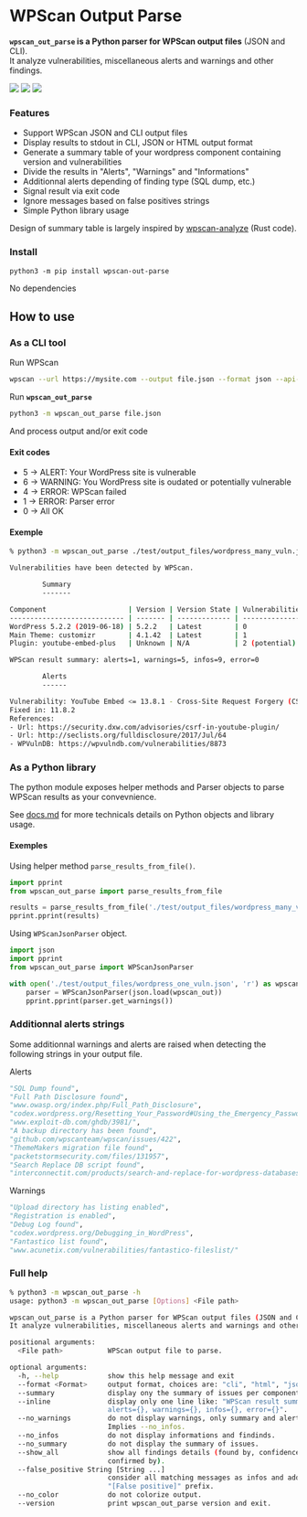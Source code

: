 # WPScan Output Parse

**`wpscan_out_parse` is a Python parser for WPScan output files** (JSON and CLI).  
It analyze vulnerabilities, miscellaneous alerts and warnings and other findings.  

<a href="https://github.com/tristanlatr/wpscan_out_parse/actions" target="_blank"><img src="https://github.com/tristanlatr/wpscan_out_parse/workflows/test/badge.svg"></a>
<a href="https://codecov.io/gh/tristanlatr/wpscan_out_parse" target="_blank"><img src="https://codecov.io/gh/tristanlatr/wpscan_out_parse/branch/master/graph/badge.svg"></a>
<a href="https://pypi.org/project/wpscan-out-parse/" target="_blank"><img src="https://badge.fury.io/py/wpscan-out-parse.svg"></a>

### Features
- Support WPScan JSON and CLI output files
- Display results to stdout in CLI, JSON or HTML output format
- Generate a summary table of your wordpress component containing version and vulnerabilities  
- Divide the results in "Alerts", "Warnings" and "Informations"
- Additionnal alerts depending of finding type (SQL dump, etc.)  
- Signal result via exit code
- Ignore messages based on false positives strings 
- Simple Python library usage 

Design of summary table is largely inspired by [wpscan-analyze](https://github.com/lukaspustina/wpscan-analyze) (Rust code).  

### Install
```
python3 -m pip install wpscan-out-parse
```
No dependencies

## How to use

### As a CLI tool
Run WPScan
```bash
wpscan --url https://mysite.com --output file.json --format json --api-token YOUR_API_TOKEN
```

Run **`wpscan_out_parse`**  
```bash
python3 -m wpscan_out_parse file.json
```
And process output and/or exit code

#### Exit codes
- 5 -> ALERT: Your WordPress site is vulnerable
- 6 -> WARNING: You WordPress site is oudated or potentially vulnerable
- 4 -> ERROR: WPScan failed
- 1 -> ERROR: Parser error
- 0 -> All OK

#### Exemple

```bash
% python3 -m wpscan_out_parse ./test/output_files/wordpress_many_vuln.json --no_warn --no_color

Vulnerabilities have been detected by WPScan.

        Summary
        -------

Component                    | Version | Version State | Vulnerabilities | Status 
---------------------------- | ------- | ------------- | --------------- | -------
WordPress 5.2.2 (2019-06-18) | 5.2.2   | Latest        | 0               | Ok     
Main Theme: customizr        | 4.1.42  | Latest        | 1               | Alert  
Plugin: youtube-embed-plus   | Unknown | N/A           | 2 (potential)   | Warning

WPScan result summary: alerts=1, warnings=5, infos=9, error=0

        Alerts
        ------

Vulnerability: YouTube Embed <= 13.8.1 - Cross-Site Request Forgery (CSRF)
Fixed in: 11.8.2
References: 
- Url: https://security.dxw.com/advisories/csrf-in-youtube-plugin/
- Url: http://seclists.org/fulldisclosure/2017/Jul/64
- WPVulnDB: https://wpvulndb.com/vulnerabilities/8873
```


### As a Python library

The python module exposes helper methods and Parser objects to parse WPScan results as your convevnience.  

See [docs.md](https://github.com/tristanlatr/wpscan_out_parse/blob/master/docs.md) for more technicals details on Python objects and library usage.  

#### Exemples

Using helper method `parse_results_from_file()`.  
```python
import pprint
from wpscan_out_parse import parse_results_from_file

results = parse_results_from_file('./test/output_files/wordpress_many_vuln.json')
pprint.pprint(results)
```

Using `WPScanJsonParser` object.  
```python
import json
import pprint
from wpscan_out_parse import WPScanJsonParser

with open('./test/output_files/wordpress_one_vuln.json', 'r') as wpscan_out:
    parser = WPScanJsonParser(json.load(wpscan_out))
    pprint.pprint(parser.get_warnings())
```

### Additionnal alerts strings
Some additionnal warnings and alerts are raised when detecting the following strings in your output file.  

Alerts 
```python
"SQL Dump found",
"Full Path Disclosure found",
"www.owasp.org/index.php/Full_Path_Disclosure",
"codex.wordpress.org/Resetting_Your_Password#Using_the_Emergency_Password_Reset_Script",
"www.exploit-db.com/ghdb/3981/",
"A backup directory has been found",
"github.com/wpscanteam/wpscan/issues/422",
"ThemeMakers migration file found",
"packetstormsecurity.com/files/131957",
"Search Replace DB script found",
"interconnectit.com/products/search-and-replace-for-wordpress-databases/"
```

Warnings
```python
"Upload directory has listing enabled",
"Registration is enabled",
"Debug Log found",
"codex.wordpress.org/Debugging_in_WordPress",
"Fantastico list found",
"www.acunetix.com/vulnerabilities/fantastico-fileslist/"
```


### Full help
```bash
% python3 -m wpscan_out_parse -h
usage: python3 -m wpscan_out_parse [Options] <File path>

wpscan_out_parse is a Python parser for WPScan output files (JSON and CLI).  
It analyze vulnerabilities, miscellaneous alerts and warnings and other findings.

positional arguments:
  <File path>           WPScan output file to parse.

optional arguments:
  -h, --help            show this help message and exit
  --format <Format>     output format, choices are: "cli", "html", "json"
  --summary             display ony the summary of issues per component.
  --inline              display only one line like: "WPScan result summary:
                        alerts={}, warnings={}, infos={}, error={}".
  --no_warnings         do not display warnings, only summary and alerts.
                        Implies --no_infos.
  --no_infos            do not display informations and findinds.
  --no_summary          do not display the summary of issues.
  --show_all            show all findings details (found by, confidence,
                        confirmed by).
  --false_positive String [String ...]
                        consider all matching messages as infos and add
                        "[False positive]" prefix.
  --no_color            do not colorize output.
  --version             print wpscan_out_parse version and exit.

  ```
